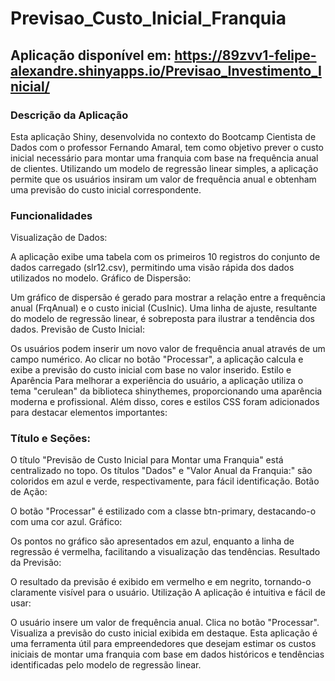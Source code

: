 # Previsao_Custo_Inicial_Franquia
## Aplicação disponível em: https://89zvv1-felipe-alexandre.shinyapps.io/Previsao_Investimento_Inicial/

### Descrição da Aplicação
Esta aplicação Shiny, desenvolvida no contexto do Bootcamp Cientista de Dados com o professor Fernando Amaral, tem como objetivo prever o custo inicial necessário para montar uma franquia com base na frequência anual de clientes. Utilizando um modelo de regressão linear simples, a aplicação permite que os usuários insiram um valor de frequência anual e obtenham uma previsão do custo inicial correspondente.

### Funcionalidades
Visualização de Dados:

A aplicação exibe uma tabela com os primeiros 10 registros do conjunto de dados carregado (slr12.csv), permitindo uma visão rápida dos dados utilizados no modelo.
Gráfico de Dispersão:

Um gráfico de dispersão é gerado para mostrar a relação entre a frequência anual (FrqAnual) e o custo inicial (CusInic). Uma linha de ajuste, resultante do modelo de regressão linear, é sobreposta para ilustrar a tendência dos dados.
Previsão de Custo Inicial:

Os usuários podem inserir um novo valor de frequência anual através de um campo numérico. Ao clicar no botão "Processar", a aplicação calcula e exibe a previsão do custo inicial com base no valor inserido.
Estilo e Aparência
Para melhorar a experiência do usuário, a aplicação utiliza o tema "cerulean" da biblioteca shinythemes, proporcionando uma aparência moderna e profissional. Além disso, cores e estilos CSS foram adicionados para destacar elementos importantes:

### Título e Seções:

O título "Previsão de Custo Inicial para Montar uma Franquia" está centralizado no topo.
Os títulos "Dados" e "Valor Anual da Franquia:" são coloridos em azul e verde, respectivamente, para fácil identificação.
Botão de Ação:

O botão "Processar" é estilizado com a classe btn-primary, destacando-o com uma cor azul.
Gráfico:

Os pontos no gráfico são apresentados em azul, enquanto a linha de regressão é vermelha, facilitando a visualização das tendências.
Resultado da Previsão:

O resultado da previsão é exibido em vermelho e em negrito, tornando-o claramente visível para o usuário.
Utilização
A aplicação é intuitiva e fácil de usar:

O usuário insere um valor de frequência anual.
Clica no botão "Processar".
Visualiza a previsão do custo inicial exibida em destaque.
Esta aplicação é uma ferramenta útil para empreendedores que desejam estimar os custos iniciais de montar uma franquia com base em dados históricos e tendências identificadas pelo modelo de regressão linear.






